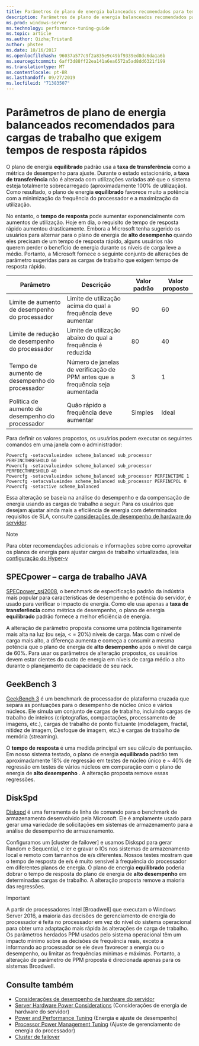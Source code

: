 ```yaml
---
title: Parâmetros de plano de energia balanceados recomendados para tempos de resposta rápidos
description: Parâmetros de plano de energia balanceados recomendados para tempo de resposta rápido
ms.prod: windows-server
ms.technology: performance-tuning-guide
ms.topic: article
ms.author: Qizha;TristanB
author: phstee
ms.date: 10/16/2017
ms.openlocfilehash: 96037a577c9f2a835e9c49bf9339ed8dc6da1a6b
ms.sourcegitcommit: 6aff3d88ff22ea141a6ea6572a5ad8dd6321f199
ms.translationtype: MT
ms.contentlocale: pt-BR
ms.lasthandoff: 09/27/2019
ms.locfileid: "71383507"
---
```

# <a name="recommended-balanced-power-plan-parameters-for-workloads-requiring-quick-response-times"></a>Parâmetros de plano de energia balanceados recomendados para cargas de trabalho que exigem tempos de resposta rápidos

O plano de energia **equilibrado** padrão usa a **taxa de transferência** como a métrica de desempenho para ajuste. Durante o estado estacionário, a **taxa de transferência** não é alterada com utilizações variadas até que o sistema esteja totalmente sobrecarregado (aproximadamente 100% de utilização).  Como resultado, o plano de energia **equilibrado** favorece muito a potência com a minimização da frequência do processador e a maximização da utilização.

No entanto, o **tempo de resposta** pode aumentar exponencialmente com aumentos de utilização. Hoje em dia, o requisito de tempo de resposta rápido aumentou drasticamente. Embora a Microsoft tenha sugerido os usuários para alternar para o plano de energia de **alto desempenho** quando eles precisam de um tempo de resposta rápido, alguns usuários não querem perder o benefício de energia durante os níveis de carga leve a médio. Portanto, a Microsoft fornece o seguinte conjunto de alterações de parâmetro sugeridas para as cargas de trabalho que exigem tempo de resposta rápido.


| Parâmetro | Descrição | Valor padrão | Valor proposto |
|------------------------|--------------------------------------------------------------------------------------------------------------------------------------------------------|----------------------------------------------------------------------------------|-----------------------------------------------------------------------------------------------------------------------------------------------------------|
| Limite de aumento de desempenho do processador | Limite de utilização acima do qual a frequência deve aumentar | 90 | 60 |
| Limite de redução de desempenho do processador | Limite de utilização abaixo do qual a frequência é reduzida | 80 | 40 |
| Tempo de aumento de desempenho do processador | Número de janelas de verificação de PPM antes que a frequência seja aumentada | 3 | 1 |
| Política de aumento de desempenho do processador | Quão rápido a frequência deve aumentar | Simples | Ideal |

Para definir os valores propostos, os usuários podem executar os seguintes comandos em uma janela com o administrador:

``` syntax
Powercfg -setacvalueindex scheme_balanced sub_processor PERFINCTHRESHOLD 60
Powercfg -setacvalueindex scheme_balanced sub_processor PERFDECTHRESHOLD 40
Powercfg -setacvalueindex scheme_balanced sub_processor PERFINCTIME 1
Powercfg -setacvalueindex scheme_balanced sub_processor PERFINCPOL 0
Powercfg -setactive scheme_balanced
```

Essa alteração se baseia na análise do desempenho e da compensação de energia usando as cargas de trabalho a seguir. Para os usuários que desejam ajustar ainda mais a eficiência de energia com determinados requisitos de SLA, consulte [considerações de desempenho de hardware do servidor](../power.md).

>[!Note]
> Para obter recomendações adicionais e informações sobre como aproveitar os planos de energia para ajustar cargas de trabalho virtualizadas, leia [configuração do Hyper-v](../../role/hyper-v-server/configuration.md)

## <a name="specpower--java-workload"></a>SPECpower – carga de trabalho JAVA

[SPECpower\_ssj2008](http://spec.org/power_ssj2008/), o benchmark de especificação padrão da indústria mais popular para características de desempenho e potência do servidor, é usado para verificar o impacto de energia. Como ele usa apenas a **taxa de transferência** como métrica de desempenho, o plano de energia **equilibrado** padrão fornece a melhor eficiência de energia.

A alteração de parâmetro proposta consome uma potência ligeiramente mais alta na luz (ou seja, < = 20%) níveis de carga. Mas com o nível de carga mais alto, a diferença aumenta e começa a consumir a mesma potência que o plano de energia de **alto desempenho** após o nível de carga de 60%. Para usar os parâmetros de alteração propostos, os usuários devem estar cientes do custo de energia em níveis de carga médio a alto durante o planejamento de capacidade de seu rack.

## <a name="geekbench-3"></a>GeekBench 3

[GeekBench 3](http://www.geekbench.com/geekbench3/) é um benchmark de processador de plataforma cruzada que separa as pontuações para o desempenho de núcleo único e vários núcleos. Ele simula um conjunto de cargas de trabalho, incluindo cargas de trabalho de inteiros (criptografias, compactações, processamento de imagens, etc.), cargas de trabalho de ponto flutuante (modelagem, fractal, nitidez de imagem, Desfoque de imagem, etc.) e cargas de trabalho de memória (streaming).

O **tempo de resposta** é uma medida principal em seu cálculo de pontuação. Em nosso sistema testado, o plano de energia **equilibrado** padrão tem aproximadamente 18% de regressão em testes de núcleo único e ~ 40% de regressão em testes de vários núcleos em comparação com o plano de energia de **alto desempenho** . A alteração proposta remove essas regressões.

## <a name="diskspd"></a>DiskSpd

[Diskspd](https://en.wikipedia.org/wiki/Diskspd) é uma ferramenta de linha de comando para o benchmark de armazenamento desenvolvido pela Microsoft. Ele é amplamente usado para gerar uma variedade de solicitações em sistemas de armazenamento para a análise de desempenho de armazenamento.

Configuramos um [cluster de failover] e usamos Diskspd para gerar Random e Sequential, e ler e gravar o IOs nos sistemas de armazenamento local e remoto com tamanhos de e/s diferentes. Nossos testes mostram que o tempo de resposta de e/s é muito sensível à frequência do processador em diferentes planos de energia. O plano de energia **equilibrado** poderia dobrar o tempo de resposta do plano de energia de **alto desempenho** em determinadas cargas de trabalho. A alteração proposta remove a maioria das regressões.

>[!Important]
>A partir de processadores Intel [Broadwell] que executam o Windows Server 2016, a maioria das decisões de gerenciamento de energia do processador é feita no processador em vez do nível do sistema operacional para obter uma adaptação mais rápida às alterações de carga de trabalho. Os parâmetros herdados PPM usados pelo sistema operacional têm um impacto mínimo sobre as decisões de frequência reais, exceto a informando ao processador se ele deve favorecer a energia ou o desempenho, ou limitar as frequências mínimas e máximas. Portanto, a alteração de parâmetro de PPM proposta é direcionada apenas para os sistemas Broadwell.

## <a name="see-also"></a>Consulte também
- [Considerações de desempenho de hardware do servidor](../index.md)
- [Server Hardware Power Considerations](../power.md) (Considerações de energia de hardware do servidor)
- [Power and Performance Tuning](power-performance-tuning.md) (Energia e ajuste de desempenho)
- [Processor Power Management Tuning](processor-power-management-tuning.md) (Ajuste de gerenciamento de energia do processador)
- [Cluster de failover](https://technet.microsoft.com/library/cc725923.aspx)
